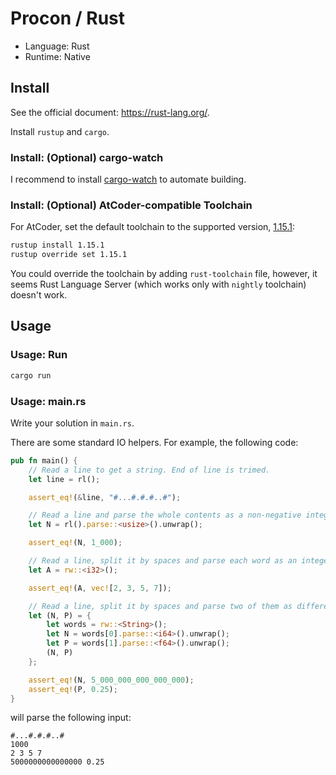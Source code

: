 # Procon / Rust

- Language: Rust
- Runtime: Native

## Install

See the official document: <https://rust-lang.org/>.

Install `rustup` and `cargo`.

### Install: (Optional) cargo-watch

I recommend to install [cargo-watch](https://github.com/passcod/cargo-watch) to automate building.

### Install: (Optional) AtCoder-compatible Toolchain

For AtCoder, set the default toolchain to the supported version, [1.15.1](https://github.com/rust-lang/rust/blob/master/RELEASES.md#version-1151-2017-02-09):

```sh
rustup install 1.15.1
rustup override set 1.15.1
```

You could override the toolchain by adding `rust-toolchain` file, however, it seems Rust Language Server (which works only with `nightly` toolchain) doesn't work.

## Usage

### Usage: Run

```sh
cargo run
```

### Usage: main.rs

Write your solution in `main.rs`.

There are some standard IO helpers. For example, the following code:

```rust
pub fn main() {
    // Read a line to get a string. End of line is trimed.
    let line = rl();

    assert_eq!(&line, "#...#.#.#..#");

    // Read a line and parse the whole contents as a non-negative integer (usize).
    let N = rl().parse::<usize>().unwrap();

    assert_eq!(N, 1_000);

    // Read a line, split it by spaces and parse each word as an integer (32-bit signed).
    let A = rw::<i32>();

    assert_eq!(A, vec![2, 3, 5, 7]);

    // Read a line, split it by spaces and parse two of them as different types.
    let (N, P) = {
        let words = rw::<String>();
        let N = words[0].parse::<i64>().unwrap();
        let P = words[1].parse::<f64>().unwrap();
        (N, P)
    };

    assert_eq!(N, 5_000_000_000_000_000);
    assert_eq!(P, 0.25);
}
```

will parse the following input:

```
#...#.#.#..#
1000
2 3 5 7
5000000000000000 0.25
```
